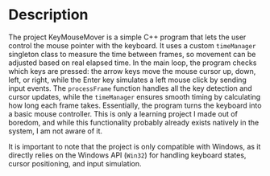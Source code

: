 # Description
The project KeyMouseMover is a simple C++ program that lets the user control the mouse pointer with the keyboard. It uses a custom `timeManager` singleton class to measure the time between frames, so movement can be adjusted based on real elapsed time. In the main loop, the program checks which keys are pressed: the arrow keys move the mouse cursor up, down, left, or right, while the Enter key simulates a left mouse click by sending input events. The `processFrame` function handles all the key detection and cursor updates, while the `timeManager` ensures smooth timing by calculating how long each frame takes. Essentially, the program turns the keyboard into a basic mouse controller. This is only a learning project I made out of boredom, and while this functionality probably already exists natively in the system, I am not aware of it.

It is important to note that the project is only compatible with Windows, as it directly relies on the Windows API (`Win32`) for handling keyboard states, cursor positioning, and input simulation.
